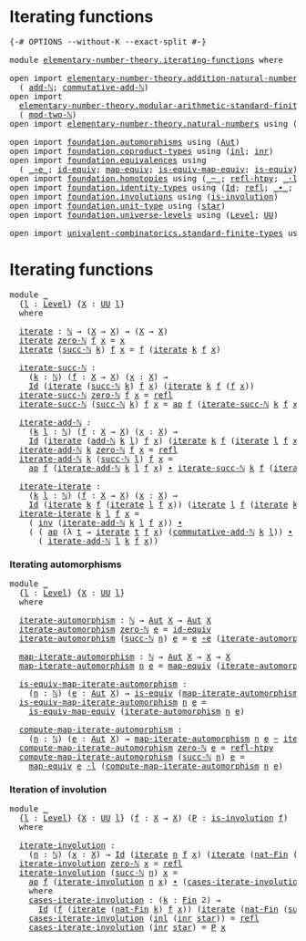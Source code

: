 # Iterating functions

<pre class="Agda"><a id="32" class="Symbol">{-#</a> <a id="36" class="Keyword">OPTIONS</a> <a id="44" class="Pragma">--without-K</a> <a id="56" class="Pragma">--exact-split</a> <a id="70" class="Symbol">#-}</a>

<a id="75" class="Keyword">module</a> <a id="82" href="elementary-number-theory.iterating-functions.html" class="Module">elementary-number-theory.iterating-functions</a> <a id="127" class="Keyword">where</a>

<a id="134" class="Keyword">open</a> <a id="139" class="Keyword">import</a> <a id="146" href="elementary-number-theory.addition-natural-numbers.html" class="Module">elementary-number-theory.addition-natural-numbers</a> <a id="196" class="Keyword">using</a>
  <a id="204" class="Symbol">(</a> <a id="206" href="elementary-number-theory.addition-natural-numbers.html#988" class="Function">add-ℕ</a><a id="211" class="Symbol">;</a> <a id="213" href="elementary-number-theory.addition-natural-numbers.html#2076" class="Function">commutative-add-ℕ</a><a id="230" class="Symbol">)</a>
<a id="232" class="Keyword">open</a> <a id="237" class="Keyword">import</a>
  <a id="246" href="elementary-number-theory.modular-arithmetic-standard-finite-types.html" class="Module">elementary-number-theory.modular-arithmetic-standard-finite-types</a> <a id="312" class="Keyword">using</a>
  <a id="320" class="Symbol">(</a> <a id="322" href="elementary-number-theory.modular-arithmetic-standard-finite-types.html#2999" class="Function">mod-two-ℕ</a><a id="331" class="Symbol">)</a>
<a id="333" class="Keyword">open</a> <a id="338" class="Keyword">import</a> <a id="345" href="elementary-number-theory.natural-numbers.html" class="Module">elementary-number-theory.natural-numbers</a> <a id="386" class="Keyword">using</a> <a id="392" class="Symbol">(</a><a id="393" href="elementary-number-theory.natural-numbers.html#1444" class="Datatype">ℕ</a><a id="394" class="Symbol">;</a> <a id="396" href="elementary-number-theory.natural-numbers.html#1465" class="InductiveConstructor">zero-ℕ</a><a id="402" class="Symbol">;</a> <a id="404" href="elementary-number-theory.natural-numbers.html#1478" class="InductiveConstructor">succ-ℕ</a><a id="410" class="Symbol">)</a>

<a id="413" class="Keyword">open</a> <a id="418" class="Keyword">import</a> <a id="425" href="foundation.automorphisms.html" class="Module">foundation.automorphisms</a> <a id="450" class="Keyword">using</a> <a id="456" class="Symbol">(</a><a id="457" href="foundation.automorphisms.html#1210" class="Function">Aut</a><a id="460" class="Symbol">)</a>
<a id="462" class="Keyword">open</a> <a id="467" class="Keyword">import</a> <a id="474" href="foundation.coproduct-types.html" class="Module">foundation.coproduct-types</a> <a id="501" class="Keyword">using</a> <a id="507" class="Symbol">(</a><a id="508" href="foundation.coproduct-types.html#1239" class="InductiveConstructor">inl</a><a id="511" class="Symbol">;</a> <a id="513" href="foundation.coproduct-types.html#1262" class="InductiveConstructor">inr</a><a id="516" class="Symbol">)</a>
<a id="518" class="Keyword">open</a> <a id="523" class="Keyword">import</a> <a id="530" href="foundation.equivalences.html" class="Module">foundation.equivalences</a> <a id="554" class="Keyword">using</a>
  <a id="562" class="Symbol">(</a> <a id="564" href="foundation-core.equivalences.html#7843" class="Function Operator">_∘e_</a><a id="568" class="Symbol">;</a> <a id="570" href="foundation-core.equivalences.html#2480" class="Function">id-equiv</a><a id="578" class="Symbol">;</a> <a id="580" href="foundation-core.equivalences.html#1807" class="Function">map-equiv</a><a id="589" class="Symbol">;</a> <a id="591" href="foundation-core.equivalences.html#1862" class="Function">is-equiv-map-equiv</a><a id="609" class="Symbol">;</a> <a id="611" href="foundation-core.equivalences.html#1542" class="Function">is-equiv</a><a id="619" class="Symbol">)</a>
<a id="621" class="Keyword">open</a> <a id="626" class="Keyword">import</a> <a id="633" href="foundation.homotopies.html" class="Module">foundation.homotopies</a> <a id="655" class="Keyword">using</a> <a id="661" class="Symbol">(</a><a id="662" href="foundation-core.homotopies.html#467" class="Function Operator">_~_</a><a id="665" class="Symbol">;</a> <a id="667" href="foundation-core.homotopies.html#632" class="Function">refl-htpy</a><a id="676" class="Symbol">;</a> <a id="678" href="foundation-core.homotopies.html#1768" class="Function Operator">_·l_</a><a id="682" class="Symbol">)</a>
<a id="684" class="Keyword">open</a> <a id="689" class="Keyword">import</a> <a id="696" href="foundation.identity-types.html" class="Module">foundation.identity-types</a> <a id="722" class="Keyword">using</a> <a id="728" class="Symbol">(</a><a id="729" href="foundation-core.identity-types.html#641" class="Datatype">Id</a><a id="731" class="Symbol">;</a> <a id="733" href="foundation-core.identity-types.html#694" class="InductiveConstructor">refl</a><a id="737" class="Symbol">;</a> <a id="739" href="foundation-core.identity-types.html#1239" class="Function Operator">_∙_</a><a id="742" class="Symbol">;</a> <a id="744" href="foundation-core.identity-types.html#1552" class="Function">inv</a><a id="747" class="Symbol">;</a> <a id="749" href="foundation-core.identity-types.html#2853" class="Function">ap</a><a id="751" class="Symbol">)</a>
<a id="753" class="Keyword">open</a> <a id="758" class="Keyword">import</a> <a id="765" href="foundation.involutions.html" class="Module">foundation.involutions</a> <a id="788" class="Keyword">using</a> <a id="794" class="Symbol">(</a><a id="795" href="foundation.involutions.html#571" class="Function">is-involution</a><a id="808" class="Symbol">)</a>
<a id="810" class="Keyword">open</a> <a id="815" class="Keyword">import</a> <a id="822" href="foundation.unit-type.html" class="Module">foundation.unit-type</a> <a id="843" class="Keyword">using</a> <a id="849" class="Symbol">(</a><a id="850" href="foundation.unit-type.html#999" class="InductiveConstructor">star</a><a id="854" class="Symbol">)</a>
<a id="856" class="Keyword">open</a> <a id="861" class="Keyword">import</a> <a id="868" href="foundation.universe-levels.html" class="Module">foundation.universe-levels</a> <a id="895" class="Keyword">using</a> <a id="901" class="Symbol">(</a><a id="902" href="Agda.Primitive.html#597" class="Postulate">Level</a><a id="907" class="Symbol">;</a> <a id="909" href="foundation-core.universe-levels.html#222" class="Primitive">UU</a><a id="911" class="Symbol">)</a>

<a id="914" class="Keyword">open</a> <a id="919" class="Keyword">import</a> <a id="926" href="univalent-combinatorics.standard-finite-types.html" class="Module">univalent-combinatorics.standard-finite-types</a> <a id="972" class="Keyword">using</a> <a id="978" class="Symbol">(</a><a id="979" href="univalent-combinatorics.standard-finite-types.html#5593" class="Function">nat-Fin</a><a id="986" class="Symbol">;</a> <a id="988" href="univalent-combinatorics.standard-finite-types.html#2072" class="Function">Fin</a><a id="991" class="Symbol">;</a> <a id="993" href="univalent-combinatorics.standard-finite-types.html#7591" class="Function">succ-Fin</a><a id="1001" class="Symbol">)</a>
</pre>
# Iterating functions

<pre class="Agda"><a id="1039" class="Keyword">module</a> <a id="1046" href="elementary-number-theory.iterating-functions.html#1046" class="Module">_</a>
  <a id="1050" class="Symbol">{</a><a id="1051" href="elementary-number-theory.iterating-functions.html#1051" class="Bound">l</a> <a id="1053" class="Symbol">:</a> <a id="1055" href="Agda.Primitive.html#597" class="Postulate">Level</a><a id="1060" class="Symbol">}</a> <a id="1062" class="Symbol">{</a><a id="1063" href="elementary-number-theory.iterating-functions.html#1063" class="Bound">X</a> <a id="1065" class="Symbol">:</a> <a id="1067" href="foundation-core.universe-levels.html#222" class="Primitive">UU</a> <a id="1070" href="elementary-number-theory.iterating-functions.html#1051" class="Bound">l</a><a id="1071" class="Symbol">}</a>
  <a id="1075" class="Keyword">where</a>
  
  <a id="1086" href="elementary-number-theory.iterating-functions.html#1086" class="Function">iterate</a> <a id="1094" class="Symbol">:</a> <a id="1096" href="elementary-number-theory.natural-numbers.html#1444" class="Datatype">ℕ</a> <a id="1098" class="Symbol">→</a> <a id="1100" class="Symbol">(</a><a id="1101" href="elementary-number-theory.iterating-functions.html#1063" class="Bound">X</a> <a id="1103" class="Symbol">→</a> <a id="1105" href="elementary-number-theory.iterating-functions.html#1063" class="Bound">X</a><a id="1106" class="Symbol">)</a> <a id="1108" class="Symbol">→</a> <a id="1110" class="Symbol">(</a><a id="1111" href="elementary-number-theory.iterating-functions.html#1063" class="Bound">X</a> <a id="1113" class="Symbol">→</a> <a id="1115" href="elementary-number-theory.iterating-functions.html#1063" class="Bound">X</a><a id="1116" class="Symbol">)</a>
  <a id="1120" href="elementary-number-theory.iterating-functions.html#1086" class="Function">iterate</a> <a id="1128" href="elementary-number-theory.natural-numbers.html#1465" class="InductiveConstructor">zero-ℕ</a> <a id="1135" href="elementary-number-theory.iterating-functions.html#1135" class="Bound">f</a> <a id="1137" href="elementary-number-theory.iterating-functions.html#1137" class="Bound">x</a> <a id="1139" class="Symbol">=</a> <a id="1141" href="elementary-number-theory.iterating-functions.html#1137" class="Bound">x</a>
  <a id="1145" href="elementary-number-theory.iterating-functions.html#1086" class="Function">iterate</a> <a id="1153" class="Symbol">(</a><a id="1154" href="elementary-number-theory.natural-numbers.html#1478" class="InductiveConstructor">succ-ℕ</a> <a id="1161" href="elementary-number-theory.iterating-functions.html#1161" class="Bound">k</a><a id="1162" class="Symbol">)</a> <a id="1164" href="elementary-number-theory.iterating-functions.html#1164" class="Bound">f</a> <a id="1166" href="elementary-number-theory.iterating-functions.html#1166" class="Bound">x</a> <a id="1168" class="Symbol">=</a> <a id="1170" href="elementary-number-theory.iterating-functions.html#1164" class="Bound">f</a> <a id="1172" class="Symbol">(</a><a id="1173" href="elementary-number-theory.iterating-functions.html#1086" class="Function">iterate</a> <a id="1181" href="elementary-number-theory.iterating-functions.html#1161" class="Bound">k</a> <a id="1183" href="elementary-number-theory.iterating-functions.html#1164" class="Bound">f</a> <a id="1185" href="elementary-number-theory.iterating-functions.html#1166" class="Bound">x</a><a id="1186" class="Symbol">)</a>

  <a id="1191" href="elementary-number-theory.iterating-functions.html#1191" class="Function">iterate-succ-ℕ</a> <a id="1206" class="Symbol">:</a>
    <a id="1212" class="Symbol">(</a><a id="1213" href="elementary-number-theory.iterating-functions.html#1213" class="Bound">k</a> <a id="1215" class="Symbol">:</a> <a id="1217" href="elementary-number-theory.natural-numbers.html#1444" class="Datatype">ℕ</a><a id="1218" class="Symbol">)</a> <a id="1220" class="Symbol">(</a><a id="1221" href="elementary-number-theory.iterating-functions.html#1221" class="Bound">f</a> <a id="1223" class="Symbol">:</a> <a id="1225" href="elementary-number-theory.iterating-functions.html#1063" class="Bound">X</a> <a id="1227" class="Symbol">→</a> <a id="1229" href="elementary-number-theory.iterating-functions.html#1063" class="Bound">X</a><a id="1230" class="Symbol">)</a> <a id="1232" class="Symbol">(</a><a id="1233" href="elementary-number-theory.iterating-functions.html#1233" class="Bound">x</a> <a id="1235" class="Symbol">:</a> <a id="1237" href="elementary-number-theory.iterating-functions.html#1063" class="Bound">X</a><a id="1238" class="Symbol">)</a> <a id="1240" class="Symbol">→</a>
    <a id="1246" href="foundation-core.identity-types.html#641" class="Datatype">Id</a> <a id="1249" class="Symbol">(</a><a id="1250" href="elementary-number-theory.iterating-functions.html#1086" class="Function">iterate</a> <a id="1258" class="Symbol">(</a><a id="1259" href="elementary-number-theory.natural-numbers.html#1478" class="InductiveConstructor">succ-ℕ</a> <a id="1266" href="elementary-number-theory.iterating-functions.html#1213" class="Bound">k</a><a id="1267" class="Symbol">)</a> <a id="1269" href="elementary-number-theory.iterating-functions.html#1221" class="Bound">f</a> <a id="1271" href="elementary-number-theory.iterating-functions.html#1233" class="Bound">x</a><a id="1272" class="Symbol">)</a> <a id="1274" class="Symbol">(</a><a id="1275" href="elementary-number-theory.iterating-functions.html#1086" class="Function">iterate</a> <a id="1283" href="elementary-number-theory.iterating-functions.html#1213" class="Bound">k</a> <a id="1285" href="elementary-number-theory.iterating-functions.html#1221" class="Bound">f</a> <a id="1287" class="Symbol">(</a><a id="1288" href="elementary-number-theory.iterating-functions.html#1221" class="Bound">f</a> <a id="1290" href="elementary-number-theory.iterating-functions.html#1233" class="Bound">x</a><a id="1291" class="Symbol">))</a>
  <a id="1296" href="elementary-number-theory.iterating-functions.html#1191" class="Function">iterate-succ-ℕ</a> <a id="1311" href="elementary-number-theory.natural-numbers.html#1465" class="InductiveConstructor">zero-ℕ</a> <a id="1318" href="elementary-number-theory.iterating-functions.html#1318" class="Bound">f</a> <a id="1320" href="elementary-number-theory.iterating-functions.html#1320" class="Bound">x</a> <a id="1322" class="Symbol">=</a> <a id="1324" href="foundation-core.identity-types.html#694" class="InductiveConstructor">refl</a>
  <a id="1331" href="elementary-number-theory.iterating-functions.html#1191" class="Function">iterate-succ-ℕ</a> <a id="1346" class="Symbol">(</a><a id="1347" href="elementary-number-theory.natural-numbers.html#1478" class="InductiveConstructor">succ-ℕ</a> <a id="1354" href="elementary-number-theory.iterating-functions.html#1354" class="Bound">k</a><a id="1355" class="Symbol">)</a> <a id="1357" href="elementary-number-theory.iterating-functions.html#1357" class="Bound">f</a> <a id="1359" href="elementary-number-theory.iterating-functions.html#1359" class="Bound">x</a> <a id="1361" class="Symbol">=</a> <a id="1363" href="foundation-core.identity-types.html#2853" class="Function">ap</a> <a id="1366" href="elementary-number-theory.iterating-functions.html#1357" class="Bound">f</a> <a id="1368" class="Symbol">(</a><a id="1369" href="elementary-number-theory.iterating-functions.html#1191" class="Function">iterate-succ-ℕ</a> <a id="1384" href="elementary-number-theory.iterating-functions.html#1354" class="Bound">k</a> <a id="1386" href="elementary-number-theory.iterating-functions.html#1357" class="Bound">f</a> <a id="1388" href="elementary-number-theory.iterating-functions.html#1359" class="Bound">x</a><a id="1389" class="Symbol">)</a>

  <a id="1394" href="elementary-number-theory.iterating-functions.html#1394" class="Function">iterate-add-ℕ</a> <a id="1408" class="Symbol">:</a>
    <a id="1414" class="Symbol">(</a><a id="1415" href="elementary-number-theory.iterating-functions.html#1415" class="Bound">k</a> <a id="1417" href="elementary-number-theory.iterating-functions.html#1417" class="Bound">l</a> <a id="1419" class="Symbol">:</a> <a id="1421" href="elementary-number-theory.natural-numbers.html#1444" class="Datatype">ℕ</a><a id="1422" class="Symbol">)</a> <a id="1424" class="Symbol">(</a><a id="1425" href="elementary-number-theory.iterating-functions.html#1425" class="Bound">f</a> <a id="1427" class="Symbol">:</a> <a id="1429" href="elementary-number-theory.iterating-functions.html#1063" class="Bound">X</a> <a id="1431" class="Symbol">→</a> <a id="1433" href="elementary-number-theory.iterating-functions.html#1063" class="Bound">X</a><a id="1434" class="Symbol">)</a> <a id="1436" class="Symbol">(</a><a id="1437" href="elementary-number-theory.iterating-functions.html#1437" class="Bound">x</a> <a id="1439" class="Symbol">:</a> <a id="1441" href="elementary-number-theory.iterating-functions.html#1063" class="Bound">X</a><a id="1442" class="Symbol">)</a> <a id="1444" class="Symbol">→</a>
    <a id="1450" href="foundation-core.identity-types.html#641" class="Datatype">Id</a> <a id="1453" class="Symbol">(</a><a id="1454" href="elementary-number-theory.iterating-functions.html#1086" class="Function">iterate</a> <a id="1462" class="Symbol">(</a><a id="1463" href="elementary-number-theory.addition-natural-numbers.html#988" class="Function">add-ℕ</a> <a id="1469" href="elementary-number-theory.iterating-functions.html#1415" class="Bound">k</a> <a id="1471" href="elementary-number-theory.iterating-functions.html#1417" class="Bound">l</a><a id="1472" class="Symbol">)</a> <a id="1474" href="elementary-number-theory.iterating-functions.html#1425" class="Bound">f</a> <a id="1476" href="elementary-number-theory.iterating-functions.html#1437" class="Bound">x</a><a id="1477" class="Symbol">)</a> <a id="1479" class="Symbol">(</a><a id="1480" href="elementary-number-theory.iterating-functions.html#1086" class="Function">iterate</a> <a id="1488" href="elementary-number-theory.iterating-functions.html#1415" class="Bound">k</a> <a id="1490" href="elementary-number-theory.iterating-functions.html#1425" class="Bound">f</a> <a id="1492" class="Symbol">(</a><a id="1493" href="elementary-number-theory.iterating-functions.html#1086" class="Function">iterate</a> <a id="1501" href="elementary-number-theory.iterating-functions.html#1417" class="Bound">l</a> <a id="1503" href="elementary-number-theory.iterating-functions.html#1425" class="Bound">f</a> <a id="1505" href="elementary-number-theory.iterating-functions.html#1437" class="Bound">x</a><a id="1506" class="Symbol">))</a>
  <a id="1511" href="elementary-number-theory.iterating-functions.html#1394" class="Function">iterate-add-ℕ</a> <a id="1525" href="elementary-number-theory.iterating-functions.html#1525" class="Bound">k</a> <a id="1527" href="elementary-number-theory.natural-numbers.html#1465" class="InductiveConstructor">zero-ℕ</a> <a id="1534" href="elementary-number-theory.iterating-functions.html#1534" class="Bound">f</a> <a id="1536" href="elementary-number-theory.iterating-functions.html#1536" class="Bound">x</a> <a id="1538" class="Symbol">=</a> <a id="1540" href="foundation-core.identity-types.html#694" class="InductiveConstructor">refl</a>
  <a id="1547" href="elementary-number-theory.iterating-functions.html#1394" class="Function">iterate-add-ℕ</a> <a id="1561" href="elementary-number-theory.iterating-functions.html#1561" class="Bound">k</a> <a id="1563" class="Symbol">(</a><a id="1564" href="elementary-number-theory.natural-numbers.html#1478" class="InductiveConstructor">succ-ℕ</a> <a id="1571" href="elementary-number-theory.iterating-functions.html#1571" class="Bound">l</a><a id="1572" class="Symbol">)</a> <a id="1574" href="elementary-number-theory.iterating-functions.html#1574" class="Bound">f</a> <a id="1576" href="elementary-number-theory.iterating-functions.html#1576" class="Bound">x</a> <a id="1578" class="Symbol">=</a>
    <a id="1584" href="foundation-core.identity-types.html#2853" class="Function">ap</a> <a id="1587" href="elementary-number-theory.iterating-functions.html#1574" class="Bound">f</a> <a id="1589" class="Symbol">(</a><a id="1590" href="elementary-number-theory.iterating-functions.html#1394" class="Function">iterate-add-ℕ</a> <a id="1604" href="elementary-number-theory.iterating-functions.html#1561" class="Bound">k</a> <a id="1606" href="elementary-number-theory.iterating-functions.html#1571" class="Bound">l</a> <a id="1608" href="elementary-number-theory.iterating-functions.html#1574" class="Bound">f</a> <a id="1610" href="elementary-number-theory.iterating-functions.html#1576" class="Bound">x</a><a id="1611" class="Symbol">)</a> <a id="1613" href="foundation-core.identity-types.html#1239" class="Function Operator">∙</a> <a id="1615" href="elementary-number-theory.iterating-functions.html#1191" class="Function">iterate-succ-ℕ</a> <a id="1630" href="elementary-number-theory.iterating-functions.html#1561" class="Bound">k</a> <a id="1632" href="elementary-number-theory.iterating-functions.html#1574" class="Bound">f</a> <a id="1634" class="Symbol">(</a><a id="1635" href="elementary-number-theory.iterating-functions.html#1086" class="Function">iterate</a> <a id="1643" href="elementary-number-theory.iterating-functions.html#1571" class="Bound">l</a> <a id="1645" href="elementary-number-theory.iterating-functions.html#1574" class="Bound">f</a> <a id="1647" href="elementary-number-theory.iterating-functions.html#1576" class="Bound">x</a><a id="1648" class="Symbol">)</a>

  <a id="1653" href="elementary-number-theory.iterating-functions.html#1653" class="Function">iterate-iterate</a> <a id="1669" class="Symbol">:</a>
    <a id="1675" class="Symbol">(</a><a id="1676" href="elementary-number-theory.iterating-functions.html#1676" class="Bound">k</a> <a id="1678" href="elementary-number-theory.iterating-functions.html#1678" class="Bound">l</a> <a id="1680" class="Symbol">:</a> <a id="1682" href="elementary-number-theory.natural-numbers.html#1444" class="Datatype">ℕ</a><a id="1683" class="Symbol">)</a> <a id="1685" class="Symbol">(</a><a id="1686" href="elementary-number-theory.iterating-functions.html#1686" class="Bound">f</a> <a id="1688" class="Symbol">:</a> <a id="1690" href="elementary-number-theory.iterating-functions.html#1063" class="Bound">X</a> <a id="1692" class="Symbol">→</a> <a id="1694" href="elementary-number-theory.iterating-functions.html#1063" class="Bound">X</a><a id="1695" class="Symbol">)</a> <a id="1697" class="Symbol">(</a><a id="1698" href="elementary-number-theory.iterating-functions.html#1698" class="Bound">x</a> <a id="1700" class="Symbol">:</a> <a id="1702" href="elementary-number-theory.iterating-functions.html#1063" class="Bound">X</a><a id="1703" class="Symbol">)</a> <a id="1705" class="Symbol">→</a>
    <a id="1711" href="foundation-core.identity-types.html#641" class="Datatype">Id</a> <a id="1714" class="Symbol">(</a><a id="1715" href="elementary-number-theory.iterating-functions.html#1086" class="Function">iterate</a> <a id="1723" href="elementary-number-theory.iterating-functions.html#1676" class="Bound">k</a> <a id="1725" href="elementary-number-theory.iterating-functions.html#1686" class="Bound">f</a> <a id="1727" class="Symbol">(</a><a id="1728" href="elementary-number-theory.iterating-functions.html#1086" class="Function">iterate</a> <a id="1736" href="elementary-number-theory.iterating-functions.html#1678" class="Bound">l</a> <a id="1738" href="elementary-number-theory.iterating-functions.html#1686" class="Bound">f</a> <a id="1740" href="elementary-number-theory.iterating-functions.html#1698" class="Bound">x</a><a id="1741" class="Symbol">))</a> <a id="1744" class="Symbol">(</a><a id="1745" href="elementary-number-theory.iterating-functions.html#1086" class="Function">iterate</a> <a id="1753" href="elementary-number-theory.iterating-functions.html#1678" class="Bound">l</a> <a id="1755" href="elementary-number-theory.iterating-functions.html#1686" class="Bound">f</a> <a id="1757" class="Symbol">(</a><a id="1758" href="elementary-number-theory.iterating-functions.html#1086" class="Function">iterate</a> <a id="1766" href="elementary-number-theory.iterating-functions.html#1676" class="Bound">k</a> <a id="1768" href="elementary-number-theory.iterating-functions.html#1686" class="Bound">f</a> <a id="1770" href="elementary-number-theory.iterating-functions.html#1698" class="Bound">x</a><a id="1771" class="Symbol">))</a>
  <a id="1776" href="elementary-number-theory.iterating-functions.html#1653" class="Function">iterate-iterate</a> <a id="1792" href="elementary-number-theory.iterating-functions.html#1792" class="Bound">k</a> <a id="1794" href="elementary-number-theory.iterating-functions.html#1794" class="Bound">l</a> <a id="1796" href="elementary-number-theory.iterating-functions.html#1796" class="Bound">f</a> <a id="1798" href="elementary-number-theory.iterating-functions.html#1798" class="Bound">x</a> <a id="1800" class="Symbol">=</a>
    <a id="1806" class="Symbol">(</a> <a id="1808" href="foundation-core.identity-types.html#1552" class="Function">inv</a> <a id="1812" class="Symbol">(</a><a id="1813" href="elementary-number-theory.iterating-functions.html#1394" class="Function">iterate-add-ℕ</a> <a id="1827" href="elementary-number-theory.iterating-functions.html#1792" class="Bound">k</a> <a id="1829" href="elementary-number-theory.iterating-functions.html#1794" class="Bound">l</a> <a id="1831" href="elementary-number-theory.iterating-functions.html#1796" class="Bound">f</a> <a id="1833" href="elementary-number-theory.iterating-functions.html#1798" class="Bound">x</a><a id="1834" class="Symbol">))</a> <a id="1837" href="foundation-core.identity-types.html#1239" class="Function Operator">∙</a>
    <a id="1843" class="Symbol">(</a> <a id="1845" class="Symbol">(</a> <a id="1847" href="foundation-core.identity-types.html#2853" class="Function">ap</a> <a id="1850" class="Symbol">(λ</a> <a id="1853" href="elementary-number-theory.iterating-functions.html#1853" class="Bound">t</a> <a id="1855" class="Symbol">→</a> <a id="1857" href="elementary-number-theory.iterating-functions.html#1086" class="Function">iterate</a> <a id="1865" href="elementary-number-theory.iterating-functions.html#1853" class="Bound">t</a> <a id="1867" href="elementary-number-theory.iterating-functions.html#1796" class="Bound">f</a> <a id="1869" href="elementary-number-theory.iterating-functions.html#1798" class="Bound">x</a><a id="1870" class="Symbol">)</a> <a id="1872" class="Symbol">(</a><a id="1873" href="elementary-number-theory.addition-natural-numbers.html#2076" class="Function">commutative-add-ℕ</a> <a id="1891" href="elementary-number-theory.iterating-functions.html#1792" class="Bound">k</a> <a id="1893" href="elementary-number-theory.iterating-functions.html#1794" class="Bound">l</a><a id="1894" class="Symbol">))</a> <a id="1897" href="foundation-core.identity-types.html#1239" class="Function Operator">∙</a>
      <a id="1905" class="Symbol">(</a> <a id="1907" href="elementary-number-theory.iterating-functions.html#1394" class="Function">iterate-add-ℕ</a> <a id="1921" href="elementary-number-theory.iterating-functions.html#1794" class="Bound">l</a> <a id="1923" href="elementary-number-theory.iterating-functions.html#1792" class="Bound">k</a> <a id="1925" href="elementary-number-theory.iterating-functions.html#1796" class="Bound">f</a> <a id="1927" href="elementary-number-theory.iterating-functions.html#1798" class="Bound">x</a><a id="1928" class="Symbol">))</a>
</pre>
### Iterating automorphisms

<pre class="Agda"><a id="1973" class="Keyword">module</a> <a id="1980" href="elementary-number-theory.iterating-functions.html#1980" class="Module">_</a>
  <a id="1984" class="Symbol">{</a><a id="1985" href="elementary-number-theory.iterating-functions.html#1985" class="Bound">l</a> <a id="1987" class="Symbol">:</a> <a id="1989" href="Agda.Primitive.html#597" class="Postulate">Level</a><a id="1994" class="Symbol">}</a> <a id="1996" class="Symbol">{</a><a id="1997" href="elementary-number-theory.iterating-functions.html#1997" class="Bound">X</a> <a id="1999" class="Symbol">:</a> <a id="2001" href="foundation-core.universe-levels.html#222" class="Primitive">UU</a> <a id="2004" href="elementary-number-theory.iterating-functions.html#1985" class="Bound">l</a><a id="2005" class="Symbol">}</a>
  <a id="2009" class="Keyword">where</a>

  <a id="2018" href="elementary-number-theory.iterating-functions.html#2018" class="Function">iterate-automorphism</a> <a id="2039" class="Symbol">:</a> <a id="2041" href="elementary-number-theory.natural-numbers.html#1444" class="Datatype">ℕ</a> <a id="2043" class="Symbol">→</a> <a id="2045" href="foundation.automorphisms.html#1210" class="Function">Aut</a> <a id="2049" href="elementary-number-theory.iterating-functions.html#1997" class="Bound">X</a> <a id="2051" class="Symbol">→</a> <a id="2053" href="foundation.automorphisms.html#1210" class="Function">Aut</a> <a id="2057" href="elementary-number-theory.iterating-functions.html#1997" class="Bound">X</a>
  <a id="2061" href="elementary-number-theory.iterating-functions.html#2018" class="Function">iterate-automorphism</a> <a id="2082" href="elementary-number-theory.natural-numbers.html#1465" class="InductiveConstructor">zero-ℕ</a> <a id="2089" href="elementary-number-theory.iterating-functions.html#2089" class="Bound">e</a> <a id="2091" class="Symbol">=</a> <a id="2093" href="foundation-core.equivalences.html#2480" class="Function">id-equiv</a>
  <a id="2104" href="elementary-number-theory.iterating-functions.html#2018" class="Function">iterate-automorphism</a> <a id="2125" class="Symbol">(</a><a id="2126" href="elementary-number-theory.natural-numbers.html#1478" class="InductiveConstructor">succ-ℕ</a> <a id="2133" href="elementary-number-theory.iterating-functions.html#2133" class="Bound">n</a><a id="2134" class="Symbol">)</a> <a id="2136" href="elementary-number-theory.iterating-functions.html#2136" class="Bound">e</a> <a id="2138" class="Symbol">=</a> <a id="2140" href="elementary-number-theory.iterating-functions.html#2136" class="Bound">e</a> <a id="2142" href="foundation-core.equivalences.html#7843" class="Function Operator">∘e</a> <a id="2145" class="Symbol">(</a><a id="2146" href="elementary-number-theory.iterating-functions.html#2018" class="Function">iterate-automorphism</a> <a id="2167" href="elementary-number-theory.iterating-functions.html#2133" class="Bound">n</a> <a id="2169" href="elementary-number-theory.iterating-functions.html#2136" class="Bound">e</a><a id="2170" class="Symbol">)</a>

  <a id="2175" href="elementary-number-theory.iterating-functions.html#2175" class="Function">map-iterate-automorphism</a> <a id="2200" class="Symbol">:</a> <a id="2202" href="elementary-number-theory.natural-numbers.html#1444" class="Datatype">ℕ</a> <a id="2204" class="Symbol">→</a> <a id="2206" href="foundation.automorphisms.html#1210" class="Function">Aut</a> <a id="2210" href="elementary-number-theory.iterating-functions.html#1997" class="Bound">X</a> <a id="2212" class="Symbol">→</a> <a id="2214" href="elementary-number-theory.iterating-functions.html#1997" class="Bound">X</a> <a id="2216" class="Symbol">→</a> <a id="2218" href="elementary-number-theory.iterating-functions.html#1997" class="Bound">X</a>
  <a id="2222" href="elementary-number-theory.iterating-functions.html#2175" class="Function">map-iterate-automorphism</a> <a id="2247" href="elementary-number-theory.iterating-functions.html#2247" class="Bound">n</a> <a id="2249" href="elementary-number-theory.iterating-functions.html#2249" class="Bound">e</a> <a id="2251" class="Symbol">=</a> <a id="2253" href="foundation-core.equivalences.html#1807" class="Function">map-equiv</a> <a id="2263" class="Symbol">(</a><a id="2264" href="elementary-number-theory.iterating-functions.html#2018" class="Function">iterate-automorphism</a> <a id="2285" href="elementary-number-theory.iterating-functions.html#2247" class="Bound">n</a> <a id="2287" href="elementary-number-theory.iterating-functions.html#2249" class="Bound">e</a><a id="2288" class="Symbol">)</a>

  <a id="2293" href="elementary-number-theory.iterating-functions.html#2293" class="Function">is-equiv-map-iterate-automorphism</a> <a id="2327" class="Symbol">:</a>
    <a id="2333" class="Symbol">(</a><a id="2334" href="elementary-number-theory.iterating-functions.html#2334" class="Bound">n</a> <a id="2336" class="Symbol">:</a> <a id="2338" href="elementary-number-theory.natural-numbers.html#1444" class="Datatype">ℕ</a><a id="2339" class="Symbol">)</a> <a id="2341" class="Symbol">(</a><a id="2342" href="elementary-number-theory.iterating-functions.html#2342" class="Bound">e</a> <a id="2344" class="Symbol">:</a> <a id="2346" href="foundation.automorphisms.html#1210" class="Function">Aut</a> <a id="2350" href="elementary-number-theory.iterating-functions.html#1997" class="Bound">X</a><a id="2351" class="Symbol">)</a> <a id="2353" class="Symbol">→</a> <a id="2355" href="foundation-core.equivalences.html#1542" class="Function">is-equiv</a> <a id="2364" class="Symbol">(</a><a id="2365" href="elementary-number-theory.iterating-functions.html#2175" class="Function">map-iterate-automorphism</a> <a id="2390" href="elementary-number-theory.iterating-functions.html#2334" class="Bound">n</a> <a id="2392" href="elementary-number-theory.iterating-functions.html#2342" class="Bound">e</a><a id="2393" class="Symbol">)</a>
  <a id="2397" href="elementary-number-theory.iterating-functions.html#2293" class="Function">is-equiv-map-iterate-automorphism</a> <a id="2431" href="elementary-number-theory.iterating-functions.html#2431" class="Bound">n</a> <a id="2433" href="elementary-number-theory.iterating-functions.html#2433" class="Bound">e</a> <a id="2435" class="Symbol">=</a>
    <a id="2441" href="foundation-core.equivalences.html#1862" class="Function">is-equiv-map-equiv</a> <a id="2460" class="Symbol">(</a><a id="2461" href="elementary-number-theory.iterating-functions.html#2018" class="Function">iterate-automorphism</a> <a id="2482" href="elementary-number-theory.iterating-functions.html#2431" class="Bound">n</a> <a id="2484" href="elementary-number-theory.iterating-functions.html#2433" class="Bound">e</a><a id="2485" class="Symbol">)</a>

  <a id="2490" href="elementary-number-theory.iterating-functions.html#2490" class="Function">compute-map-iterate-automorphism</a> <a id="2523" class="Symbol">:</a>
    <a id="2529" class="Symbol">(</a><a id="2530" href="elementary-number-theory.iterating-functions.html#2530" class="Bound">n</a> <a id="2532" class="Symbol">:</a> <a id="2534" href="elementary-number-theory.natural-numbers.html#1444" class="Datatype">ℕ</a><a id="2535" class="Symbol">)</a> <a id="2537" class="Symbol">(</a><a id="2538" href="elementary-number-theory.iterating-functions.html#2538" class="Bound">e</a> <a id="2540" class="Symbol">:</a> <a id="2542" href="foundation.automorphisms.html#1210" class="Function">Aut</a> <a id="2546" href="elementary-number-theory.iterating-functions.html#1997" class="Bound">X</a><a id="2547" class="Symbol">)</a> <a id="2549" class="Symbol">→</a> <a id="2551" href="elementary-number-theory.iterating-functions.html#2175" class="Function">map-iterate-automorphism</a> <a id="2576" href="elementary-number-theory.iterating-functions.html#2530" class="Bound">n</a> <a id="2578" href="elementary-number-theory.iterating-functions.html#2538" class="Bound">e</a> <a id="2580" href="foundation-core.homotopies.html#467" class="Function Operator">~</a> <a id="2582" href="elementary-number-theory.iterating-functions.html#1086" class="Function">iterate</a> <a id="2590" href="elementary-number-theory.iterating-functions.html#2530" class="Bound">n</a> <a id="2592" class="Symbol">(</a><a id="2593" href="foundation-core.equivalences.html#1807" class="Function">map-equiv</a> <a id="2603" href="elementary-number-theory.iterating-functions.html#2538" class="Bound">e</a><a id="2604" class="Symbol">)</a>
  <a id="2608" href="elementary-number-theory.iterating-functions.html#2490" class="Function">compute-map-iterate-automorphism</a> <a id="2641" href="elementary-number-theory.natural-numbers.html#1465" class="InductiveConstructor">zero-ℕ</a> <a id="2648" href="elementary-number-theory.iterating-functions.html#2648" class="Bound">e</a> <a id="2650" class="Symbol">=</a> <a id="2652" href="foundation-core.homotopies.html#632" class="Function">refl-htpy</a>
  <a id="2664" href="elementary-number-theory.iterating-functions.html#2490" class="Function">compute-map-iterate-automorphism</a> <a id="2697" class="Symbol">(</a><a id="2698" href="elementary-number-theory.natural-numbers.html#1478" class="InductiveConstructor">succ-ℕ</a> <a id="2705" href="elementary-number-theory.iterating-functions.html#2705" class="Bound">n</a><a id="2706" class="Symbol">)</a> <a id="2708" href="elementary-number-theory.iterating-functions.html#2708" class="Bound">e</a> <a id="2710" class="Symbol">=</a>
    <a id="2716" href="foundation-core.equivalences.html#1807" class="Function">map-equiv</a> <a id="2726" href="elementary-number-theory.iterating-functions.html#2708" class="Bound">e</a> <a id="2728" href="foundation-core.homotopies.html#1768" class="Function Operator">·l</a> <a id="2731" class="Symbol">(</a><a id="2732" href="elementary-number-theory.iterating-functions.html#2490" class="Function">compute-map-iterate-automorphism</a> <a id="2765" href="elementary-number-theory.iterating-functions.html#2705" class="Bound">n</a> <a id="2767" href="elementary-number-theory.iterating-functions.html#2708" class="Bound">e</a><a id="2768" class="Symbol">)</a>
</pre>
### Iteration of involution

<pre class="Agda"><a id="2812" class="Keyword">module</a> <a id="2819" href="elementary-number-theory.iterating-functions.html#2819" class="Module">_</a>
  <a id="2823" class="Symbol">{</a><a id="2824" href="elementary-number-theory.iterating-functions.html#2824" class="Bound">l</a> <a id="2826" class="Symbol">:</a> <a id="2828" href="Agda.Primitive.html#597" class="Postulate">Level</a><a id="2833" class="Symbol">}</a> <a id="2835" class="Symbol">{</a><a id="2836" href="elementary-number-theory.iterating-functions.html#2836" class="Bound">X</a> <a id="2838" class="Symbol">:</a> <a id="2840" href="foundation-core.universe-levels.html#222" class="Primitive">UU</a> <a id="2843" href="elementary-number-theory.iterating-functions.html#2824" class="Bound">l</a><a id="2844" class="Symbol">}</a> <a id="2846" class="Symbol">(</a><a id="2847" href="elementary-number-theory.iterating-functions.html#2847" class="Bound">f</a> <a id="2849" class="Symbol">:</a> <a id="2851" href="elementary-number-theory.iterating-functions.html#2836" class="Bound">X</a> <a id="2853" class="Symbol">→</a> <a id="2855" href="elementary-number-theory.iterating-functions.html#2836" class="Bound">X</a><a id="2856" class="Symbol">)</a> <a id="2858" class="Symbol">(</a><a id="2859" href="elementary-number-theory.iterating-functions.html#2859" class="Bound">P</a> <a id="2861" class="Symbol">:</a> <a id="2863" href="foundation.involutions.html#571" class="Function">is-involution</a> <a id="2877" href="elementary-number-theory.iterating-functions.html#2847" class="Bound">f</a><a id="2878" class="Symbol">)</a>
  <a id="2882" class="Keyword">where</a>
  
  <a id="2893" href="elementary-number-theory.iterating-functions.html#2893" class="Function">iterate-involution</a> <a id="2912" class="Symbol">:</a>
    <a id="2918" class="Symbol">(</a><a id="2919" href="elementary-number-theory.iterating-functions.html#2919" class="Bound">n</a> <a id="2921" class="Symbol">:</a> <a id="2923" href="elementary-number-theory.natural-numbers.html#1444" class="Datatype">ℕ</a><a id="2924" class="Symbol">)</a> <a id="2926" class="Symbol">(</a><a id="2927" href="elementary-number-theory.iterating-functions.html#2927" class="Bound">x</a> <a id="2929" class="Symbol">:</a> <a id="2931" href="elementary-number-theory.iterating-functions.html#2836" class="Bound">X</a><a id="2932" class="Symbol">)</a> <a id="2934" class="Symbol">→</a> <a id="2936" href="foundation-core.identity-types.html#641" class="Datatype">Id</a> <a id="2939" class="Symbol">(</a><a id="2940" href="elementary-number-theory.iterating-functions.html#1086" class="Function">iterate</a> <a id="2948" href="elementary-number-theory.iterating-functions.html#2919" class="Bound">n</a> <a id="2950" href="elementary-number-theory.iterating-functions.html#2847" class="Bound">f</a> <a id="2952" href="elementary-number-theory.iterating-functions.html#2927" class="Bound">x</a><a id="2953" class="Symbol">)</a> <a id="2955" class="Symbol">(</a><a id="2956" href="elementary-number-theory.iterating-functions.html#1086" class="Function">iterate</a> <a id="2964" class="Symbol">(</a><a id="2965" href="univalent-combinatorics.standard-finite-types.html#5593" class="Function">nat-Fin</a> <a id="2973" class="Symbol">(</a><a id="2974" href="elementary-number-theory.modular-arithmetic-standard-finite-types.html#2999" class="Function">mod-two-ℕ</a> <a id="2984" href="elementary-number-theory.iterating-functions.html#2919" class="Bound">n</a><a id="2985" class="Symbol">))</a> <a id="2988" href="elementary-number-theory.iterating-functions.html#2847" class="Bound">f</a> <a id="2990" href="elementary-number-theory.iterating-functions.html#2927" class="Bound">x</a><a id="2991" class="Symbol">)</a>
  <a id="2995" href="elementary-number-theory.iterating-functions.html#2893" class="Function">iterate-involution</a> <a id="3014" href="elementary-number-theory.natural-numbers.html#1465" class="InductiveConstructor">zero-ℕ</a> <a id="3021" href="elementary-number-theory.iterating-functions.html#3021" class="Bound">x</a> <a id="3023" class="Symbol">=</a> <a id="3025" href="foundation-core.identity-types.html#694" class="InductiveConstructor">refl</a>
  <a id="3032" href="elementary-number-theory.iterating-functions.html#2893" class="Function">iterate-involution</a> <a id="3051" class="Symbol">(</a><a id="3052" href="elementary-number-theory.natural-numbers.html#1478" class="InductiveConstructor">succ-ℕ</a> <a id="3059" href="elementary-number-theory.iterating-functions.html#3059" class="Bound">n</a><a id="3060" class="Symbol">)</a> <a id="3062" href="elementary-number-theory.iterating-functions.html#3062" class="Bound">x</a> <a id="3064" class="Symbol">=</a>
    <a id="3070" href="foundation-core.identity-types.html#2853" class="Function">ap</a> <a id="3073" href="elementary-number-theory.iterating-functions.html#2847" class="Bound">f</a> <a id="3075" class="Symbol">(</a><a id="3076" href="elementary-number-theory.iterating-functions.html#2893" class="Function">iterate-involution</a> <a id="3095" href="elementary-number-theory.iterating-functions.html#3059" class="Bound">n</a> <a id="3097" href="elementary-number-theory.iterating-functions.html#3062" class="Bound">x</a><a id="3098" class="Symbol">)</a> <a id="3100" href="foundation-core.identity-types.html#1239" class="Function Operator">∙</a> <a id="3102" class="Symbol">(</a><a id="3103" href="elementary-number-theory.iterating-functions.html#3157" class="Function">cases-iterate-involution</a> <a id="3128" class="Symbol">(</a><a id="3129" href="elementary-number-theory.modular-arithmetic-standard-finite-types.html#2999" class="Function">mod-two-ℕ</a> <a id="3139" href="elementary-number-theory.iterating-functions.html#3059" class="Bound">n</a><a id="3140" class="Symbol">))</a>
    <a id="3147" class="Keyword">where</a>
    <a id="3157" href="elementary-number-theory.iterating-functions.html#3157" class="Function">cases-iterate-involution</a> <a id="3182" class="Symbol">:</a> <a id="3184" class="Symbol">(</a><a id="3185" href="elementary-number-theory.iterating-functions.html#3185" class="Bound">k</a> <a id="3187" class="Symbol">:</a> <a id="3189" href="univalent-combinatorics.standard-finite-types.html#2072" class="Function">Fin</a> <a id="3193" class="Number">2</a><a id="3194" class="Symbol">)</a> <a id="3196" class="Symbol">→</a>
      <a id="3204" href="foundation-core.identity-types.html#641" class="Datatype">Id</a> <a id="3207" class="Symbol">(</a><a id="3208" href="elementary-number-theory.iterating-functions.html#2847" class="Bound">f</a> <a id="3210" class="Symbol">(</a><a id="3211" href="elementary-number-theory.iterating-functions.html#1086" class="Function">iterate</a> <a id="3219" class="Symbol">(</a><a id="3220" href="univalent-combinatorics.standard-finite-types.html#5593" class="Function">nat-Fin</a> <a id="3228" href="elementary-number-theory.iterating-functions.html#3185" class="Bound">k</a><a id="3229" class="Symbol">)</a> <a id="3231" href="elementary-number-theory.iterating-functions.html#2847" class="Bound">f</a> <a id="3233" href="elementary-number-theory.iterating-functions.html#3062" class="Bound">x</a><a id="3234" class="Symbol">))</a> <a id="3237" class="Symbol">(</a><a id="3238" href="elementary-number-theory.iterating-functions.html#1086" class="Function">iterate</a> <a id="3246" class="Symbol">(</a><a id="3247" href="univalent-combinatorics.standard-finite-types.html#5593" class="Function">nat-Fin</a> <a id="3255" class="Symbol">(</a><a id="3256" href="univalent-combinatorics.standard-finite-types.html#7591" class="Function">succ-Fin</a> <a id="3265" href="elementary-number-theory.iterating-functions.html#3185" class="Bound">k</a><a id="3266" class="Symbol">))</a> <a id="3269" href="elementary-number-theory.iterating-functions.html#2847" class="Bound">f</a> <a id="3271" href="elementary-number-theory.iterating-functions.html#3062" class="Bound">x</a><a id="3272" class="Symbol">)</a> 
    <a id="3279" href="elementary-number-theory.iterating-functions.html#3157" class="Function">cases-iterate-involution</a> <a id="3304" class="Symbol">(</a><a id="3305" href="foundation.coproduct-types.html#1239" class="InductiveConstructor">inl</a> <a id="3309" class="Symbol">(</a><a id="3310" href="foundation.coproduct-types.html#1262" class="InductiveConstructor">inr</a> <a id="3314" href="foundation.unit-type.html#999" class="InductiveConstructor">star</a><a id="3318" class="Symbol">))</a> <a id="3321" class="Symbol">=</a> <a id="3323" href="foundation-core.identity-types.html#694" class="InductiveConstructor">refl</a>
    <a id="3332" href="elementary-number-theory.iterating-functions.html#3157" class="Function">cases-iterate-involution</a> <a id="3357" class="Symbol">(</a><a id="3358" href="foundation.coproduct-types.html#1262" class="InductiveConstructor">inr</a> <a id="3362" href="foundation.unit-type.html#999" class="InductiveConstructor">star</a><a id="3366" class="Symbol">)</a> <a id="3368" class="Symbol">=</a> <a id="3370" href="elementary-number-theory.iterating-functions.html#2859" class="Bound">P</a> <a id="3372" href="elementary-number-theory.iterating-functions.html#3062" class="Bound">x</a>
</pre>